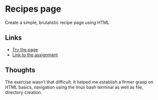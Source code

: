 # Recipes page
Create a simple, brutalistic recipe page using HTML

## Links
- [Try the page](https://shefleris.github.io/odin-recipes/)
- [Link to the assignment](https://www.theodinproject.com/lessons/foundations-recipes)

## Thoughts
The exercise wasn't that difficult. It helped me establish a firmer grasp on HTML basics, navigation using the linux bash terminal as well as file, directory creation. 